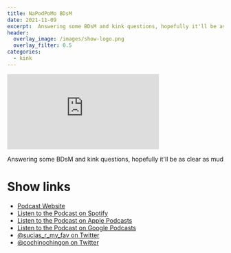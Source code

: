 ```yaml
---
title: NaPodPoMo BDsM
date: 2021-11-09
excerpt:  Answering some BDsM and kink questions, hopefully it'll be as clear as mud
header:
  overlay_image: /images/show-logo.png
  overlay_filter: 0.5
categories: 
  - kink
---
```


<iframe src='https://embed.podcasts.apple.com/us/podcast/napodmo-bdsm/id1548173787?i=1000541206814&amp;theme=dark' width='70%' height='175' frameborder='0' allowtransparency='true' allow='encrypted-media'></iframe>

Answering some BDsM and kink questions, hopefully it'll be as clear as mud

# Show links

* <i class='fas fa-link'></i> [Podcast Website](https://sucias.xyz)
* <i class='fab fa-spotify'></i> [Listen to the Podcast on Spotify](https://open.spotify.com/show/3XjoipCU3QzeIaQAAQpBdW)
* <i class='fas fa-podcast'></i> [Listen to the Podcast on Apple Podcasts](https://podcasts.apple.com/us/podcast/sucias-are-my-favorite/id1548173787)
* <i class='fab fa-google-play'></i> [Listen to the Podcast on Google Podcasts](https://podcasts.google.com/feed/aHR0cHM6Ly9hbmNob3IuZm0vcy80MjI0YzYzYy9wb2RjYXN0L3Jzcw==)
* <i class='fab fa-twitter'></i> [@sucias_r_my_fav on Twitter](https://twitter.com/sucias_r_my_fav)
* <i class='fab fa-twitter'></i> [@cochinochingon on Twitter](https://twitter.com/cochinochingon)
